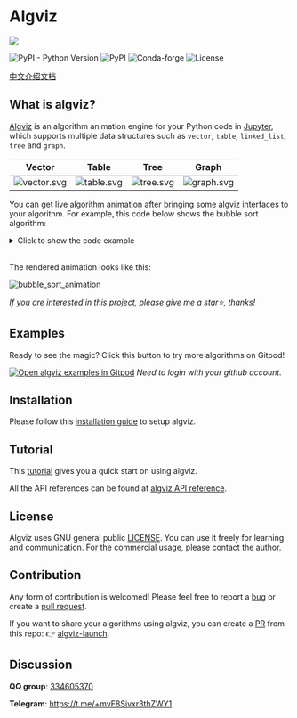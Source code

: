 # Algviz

[<img src="https://cdn.jsdelivr.net/gh/zjl9959/algviz@main/docs/images/logo_v1.svg"/>](https://zjl9959.github.io/algviz)

![PyPI - Python Version](https://img.shields.io/pypi/pyversions/algviz)
![PyPI](https://img.shields.io/pypi/v/algviz)
![Conda-forge](https://img.shields.io/conda/vn/conda-forge/algviz)
![License](https://img.shields.io/github/license/zjl9959/algviz)

[中文介绍文档](README_CN.md)

## What is algviz?

[Algviz](https://zjl9959.github.io/algviz) is an algorithm animation engine for your Python code in [Jupyter](https://jupyter.org/), which supports multiple data structures such as `vector`, `table`, `linked_list`, `tree` and `graph`.

| Vector | Table | Tree | Graph |
|:---:|:---:|:---:|:---:|
|  ![vector.svg] |   ![table.svg]  |  ![tree.svg]   |  ![graph.svg]   |

You can get live algorithm animation after bringing some algviz interfaces to your algorithm.
For example, this code below shows the bubble sort algorithm:

<details>

<summary>Click to show the code example</summary>

```python
import algviz

def bubble_sort(data):
    viz = algviz.Visualizer(0.5)
    vector = viz.createVector(data, cell_size=(40, 160), histogram=True)
    for i in range(len(vector)):
        for j in range(len(vector)-i-1):
            if vector[j] > vector[j+1]:
                vector.mark(algviz.cRed, j)
                vector.mark(algviz.cGreen, j+1)
                viz.display()
                vector.swap(j, j+1)
            else:
                vector.mark(algviz.cRed, j+1)
                vector.mark(algviz.cGreen, j)
            viz.display()
        vector.mark(algviz.cGray, len(vector)-i-1, hold=True)
    vector.removeMark(algviz.cGray)
    viz.display()

bubble_sort([5, 4, -2, 1, -1, 3])
```

</details>

<br>

The rendered animation looks like this:

![bubble_sort_animation](https://cdn.jsdelivr.net/gh/zjl9959/algviz-launch@master/svgs/BubbleSort.svg)

*If you are interested in this project, please give me a star⭐, thanks!*

## Examples

Ready to see the magic? Click this button to try more algorithms on Gitpod!

[![Open algviz examples in Gitpod](https://gitpod.io/button/open-in-gitpod.svg)](https://gitpod.io/#https://github.com/zjl9959/algviz-launch) *Need to login with your github account.*

## Installation

Please follow this [installation guide](https://zjl9959.github.io/algviz/en/installation.html) to setup algviz.

## Tutorial

This [tutorial](https://zjl9959.github.io/algviz/en/examples.html) gives you a quick start on using algviz.

All the API references can be found at [algviz API reference](https://algviz.readthedocs.io/en/latest/api.html#).

## License

Algviz uses GNU general public [LICENSE](https://github.com/zjl9959/algviz/blob/main/LICENSE). You can use it freely for learning and communication. For the commercial usage, please contact the author.

## Contribution

Any form of contribution is welcomed! Please feel free to report a [bug](https://github.com/zjl9959/algviz/issues) or create a [pull request](https://github.com/zjl9959/algviz/pulls).

If you want to share your algorithms using algviz, you can create a [PR](https://github.com/zjl9959/algviz-launch/pulls) from this repo: 👉 [algviz-launch](https://github.com/zjl9959/algviz-launch).

[bubble sort algorithm]: https://en.wikipedia.org/wiki/Bubble_sort
[vector.svg]: https://cdn.jsdelivr.net/gh/zjl9959/algviz.com@master/assets/img/data_vector.svg
[table.svg]: https://cdn.jsdelivr.net/gh/zjl9959/algviz.com@master/assets/img/data_table.svg
[tree.svg]: https://cdn.jsdelivr.net/gh/zjl9959/algviz.com@master/assets/img/data_tree.svg
[graph.svg]: https://cdn.jsdelivr.net/gh/zjl9959/algviz.com@master/assets/img/data_graph.svg


## Discussion

**QQ group**: [334605370](http://qm.qq.com/cgi-bin/qm/qr?_wv=1027&k=NYzoqZd6B8sryXf0S8o1uv72b_p2M5ai&authKey=qTbFUbVoI%2F8RWZVmlabPkuBHnuY2RzywEnKeNZlV8dOhcdcKY%2BoiYnPklmdfpwlE&noverify=0&group_code=334605370)

**Telegram**: https://t.me/+mvF8Sivxr3thZWY1
